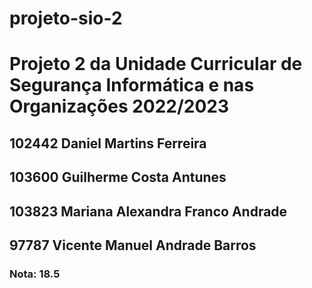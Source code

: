 # projeto-sio-2
<h1>Projeto 2 da Unidade Curricular de Segurança Informática e nas Organizações 2022/2023</h1>
<h2>102442 Daniel Martins Ferreira</h2>
<h2>103600 Guilherme Costa Antunes</h2>
<h2>103823 Mariana Alexandra Franco Andrade</h2>
<h2>97787 Vicente Manuel Andrade Barros</h2>
<h3>Nota: 18.5</h3>
